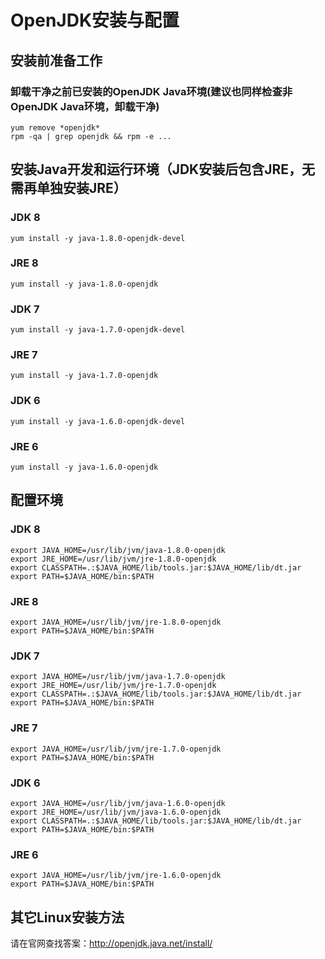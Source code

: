 
# OpenJDK安装与配置

## 安装前准备工作

### 卸载干净之前已安装的OpenJDK Java环境(建议也同样检查非OpenJDK Java环境，卸载干净)
	yum remove *openjdk*
	rpm -qa | grep openjdk && rpm -e ...

## 安装Java开发和运行环境（JDK安装后包含JRE，无需再单独安装JRE）

### JDK 8
	yum install -y java-1.8.0-openjdk-devel

### JRE 8
	yum install -y java-1.8.0-openjdk

### JDK 7
	yum install -y java-1.7.0-openjdk-devel

### JRE 7
	yum install -y java-1.7.0-openjdk

### JDK 6
	yum install -y java-1.6.0-openjdk-devel

### JRE 6
	yum install -y java-1.6.0-openjdk

## 配置环境

### JDK 8
	export JAVA_HOME=/usr/lib/jvm/java-1.8.0-openjdk
	export JRE_HOME=/usr/lib/jvm/jre-1.8.0-openjdk
	export CLASSPATH=.:$JAVA_HOME/lib/tools.jar:$JAVA_HOME/lib/dt.jar
	export PATH=$JAVA_HOME/bin:$PATH

### JRE 8
	export JAVA_HOME=/usr/lib/jvm/jre-1.8.0-openjdk
	export PATH=$JAVA_HOME/bin:$PATH

### JDK 7
	export JAVA_HOME=/usr/lib/jvm/java-1.7.0-openjdk
	export JRE_HOME=/usr/lib/jvm/jre-1.7.0-openjdk
	export CLASSPATH=.:$JAVA_HOME/lib/tools.jar:$JAVA_HOME/lib/dt.jar
	export PATH=$JAVA_HOME/bin:$PATH

### JRE 7
	export JAVA_HOME=/usr/lib/jvm/jre-1.7.0-openjdk
	export PATH=$JAVA_HOME/bin:$PATH

### JDK 6
	export JAVA_HOME=/usr/lib/jvm/java-1.6.0-openjdk
	export JRE_HOME=/usr/lib/jvm/java-1.6.0-openjdk
	export CLASSPATH=.:$JAVA_HOME/lib/tools.jar:$JAVA_HOME/lib/dt.jar
	export PATH=$JAVA_HOME/bin:$PATH

### JRE 6
	export JAVA_HOME=/usr/lib/jvm/jre-1.6.0-openjdk
	export PATH=$JAVA_HOME/bin:$PATH

## 其它Linux安装方法
请在官网查找答案：http://openjdk.java.net/install/


